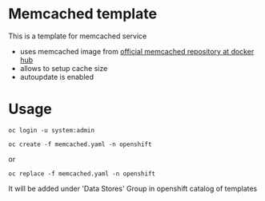 Memcached template
==============

This is a template for memcached service

 - uses memcached image from [official memcached repository at docker hub](https://hub.docker.com/r/_/memcached/)
 - allows to setup cache size 
 - autoupdate is enabled 

Usage
==============

```
oc login -u system:admin
```

```
oc create -f memcached.yaml -n openshift
```
or

```
oc replace -f memcached.yaml -n openshift

```

It will be added under 'Data Stores' Group in openshift catalog of templates
